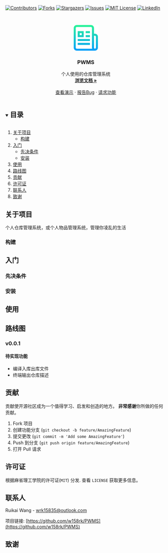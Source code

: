 <!-- README模板：https://github.com/xixi36500/Best-README-Template/blob/support-chinese/Chinese/BLANK_README.md -->

[![Contributors][contributors-shield]][contributors-url]
[![Forks][forks-shield]][forks-url]
[![Stargazers][stars-shield]][stars-url]
[![Issues][issues-shield]][issues-url]
[![MIT License][license-shield]][license-url]
[![LinkedIn][linkedin-shield]][linkedin-url]



<!-- PROJECT LOGO -->
<br />
<p align="center">
  <a href="https://github.com/w158rk/PWMS">
    <img src="docs/images/logo.png" alt="Logo" width="80" height="80">
  </a>

  <h3 align="center">PWMS</h3>

  <p align="center">
    个人使用的仓库管理系统
    <br />
    <a href="https://github.com/w158rk/PWMS"><strong>浏览文档 »</strong></a>
    <br />
    <br />
    <a href="https://github.com/w158rk/PWMS">查看演示</a>
    ·
    <a href="https://github.com/w158rk/PWMS/issues">报告Bug</a>
    ·
    <a href="https://github.com/w158rk/PWMS/issues">请求功能</a>
  </p>
</p>



<!-- TABLE OF CONTENTS -->
<details open="open">
  <summary><h2 style="display: inline-block">目录</h2></summary>
  <ol>
    <li>
      <a href="#about-the-project">关于项目</a>
      <ul>
        <li><a href="#built-with">构建</a></li>
      </ul>
    </li>
    <li>
      <a href="#getting-started">入门</a>
      <ul>
        <li><a href="#prerequisites">先决条件</a></li>
        <li><a href="#installation">安装</a></li>
      </ul>
    </li>
    <li><a href="#usage">使用</a></li>
    <li><a href="#roadmap">路线图</a></li>
    <li><a href="#contributing">贡献</a></li>
    <li><a href="#license">许可证</a></li>
    <li><a href="#contact">联系人</a></li>
    <li><a href="#acknowledgements">致谢</a></li>
  </ol>
</details>



<!-- ABOUT THE PROJECT -->
## 关于项目

<!-- [![产品名称截图][产品截图]](https://example.com) -->

个人仓库管理系统，或个人物品管理系统，管理你凌乱的生活


### 构建



<!-- GETTING STARTED -->
## 入门


### 先决条件


### 安装



<!-- USAGE EXAMPLES -->
## 使用


<!-- ROADMAP -->
## 路线图

### v0.0.1

#### 待实现功能

- 编译入库出库文件
- 终端输出仓库描述

<!-- CONTRIBUTING -->
## 贡献

贡献使开源社区成为一个值得学习、启发和创造的地方。 **非常感谢**你所做的任何贡献。

1. Fork 项目
2. 创建功能分支 (`git checkout -b feature/AmazingFeature`)
3. 提交更改 (`git commit -m 'Add some AmazingFeature'`)
4. Push 到分支 (`git push origin feature/AmazingFeature`)
5. 打开 Pull 请求



<!-- LICENSE -->
## 许可证

根据麻省理工学院的许可证(`MIT`)  分发. 查看 `LICENSE` 获取更多信息。



<!-- CONTACT -->
## 联系人

Ruikai Wang - wrk15835@outlook.com

项目链接: [https://github.com/w158rk/PWMS](https://github.com/w158rk/PWMS)



<!-- ACKNOWLEDGEMENTS -->
## 致谢



<!-- MARKDOWN LINKS & IMAGES -->
<!-- https://www.markdownguide.org/basic-syntax/#reference-style-links -->
[contributors-shield]: https://img.shields.io/github/contributors/w158rk/PWMS.svg?style=for-the-badge
[contributors-url]: https://github.com/w158rk/PWMS/graphs/contributors
[forks-shield]: https://img.shields.io/github/forks/w158rk/PWMS.svg?style=for-the-badge
[forks-url]: https://github.com/w158rk/PWMS/network/members
[stars-shield]: https://img.shields.io/github/stars/w158rk/PWMS.svg?style=for-the-badge
[stars-url]: https://github.com/w158rk/PWMS/stargazers
[issues-shield]: https://img.shields.io/github/issues/w158rk/PWMS.svg?style=for-the-badge
[issues-url]: https://github.com/w158rk/PWMS/issues
[license-shield]: https://img.shields.io/github/license/w158rk/PWMS.svg?style=for-the-badge
[license-url]: https://github.com/w158rk/PWMS/blob/master/LICENSE.txt
[linkedin-shield]: https://img.shields.io/badge/-LinkedIn-black.svg?style=for-the-badge&logo=linkedin&colorB=555
[linkedin-url]: https://linkedin.com/in/w158rk